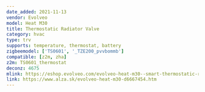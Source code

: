 ```yaml
---
date_added: 2021-11-13
vendor: Evolveo
model: Heat M30
title: Thermostatic Radiator Valve 
category: hvac
type: trv
supports: temperature, thermostat, battery
zigbeemodel: ['TS0601', '_TZE200_pvvbommb']
compatible: [z2m, zha]
z2m: TS0601_thermostat
deconz: 4675
mlink: https://eshop.evolveo.com/evolveo-heat-m30--smart-thermostatic-radiator-valve-2/
link: https://www.alza.sk/evolveo-heat-m30-d6667454.htm
---
```

